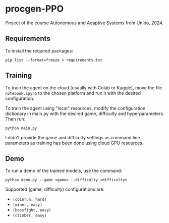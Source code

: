 # procgen-PPO
Project of the course Autonomous and Adaptive Systems from Unibo, 2024.

## Requirements
To install the required packages:

```
pip list --format=freeze > requirements.txt
```

## Training

To train the agent on the cloud (usually with Colab or Kaggle), move the file ``notebook.ipynb`` to the chosen platform and run it with the desired configuration.

To train the agent using "local" resources, modify the configuration dictionary in main.py with the desired game, difficulty and hyperparameters.
Then run:

```
python main.py 
```

I didn't provide the game and difficulty settings as command line parameters as training has been done using cloud GPU resources.

## Demo
To run a demo of the trained models, use the command:

```
python demo.py --game <game> --difficulty <difficulty>
```

Supported (game, difficulty) configurations are:

* ``(coinrun, hard)``
* ``(miner, easy)``
* ``(bossfight, easy)``
* ``(climber, easy)``
